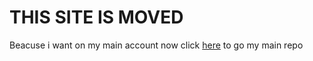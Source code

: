 # THIS SITE IS MOVED
Beacuse i want on my main account now click [here](https://github.com/mcagabe19/mcagabe19.github.io) to go my main repo